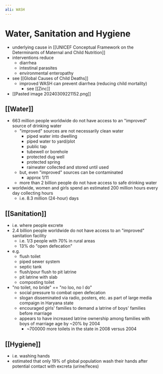 ```yaml
---
ali: WASH
---
```

# Water, Sanitation and Hygiene
- underlying cause in [[UNICEF Conceptual Framework on the Determinants of Maternal and Child Nutrition]]
- interventions reduce
	- diarrhea
	- intestinal parasites
	- environmental enteropathy
- see [[Global Causes of Child Deaths]]
	- improved WASH can prevent diarrhea (reducing child mortality)
		- see [[Zinc]]
- [[Pasted image 20240309221152.png]]
## [[Water]]
- 663 million people worldwide do not have access to an "improved" source of drinking water
	- "improved" sources are not necessarily clean water
		- piped water into dwelling
		- piped water to yard/plot
		- public tap
		- tubewell or borehole
		- protected dug well
		- protected spring
		- rainwater collected and stored until used
	- but, even "improved" sources can be contaminated
		- approx 1/11
	- more than 2 billion people do not have access to safe drinking water
- worldwide, women and girls spend an estimated 200 million hours every day collecting hours
	- i.e. 8.3 million (24-hour) days
## [[Sanitation]]
- i.e. where people excrete
- 2.4 billion people worldwide do not have access to an "improved" sanitation facility
	- i.e. 1/3 people with 70% in rural areas
	- 13% do "open defecation"
- e.g.
	- flush toilet
	- piped sewer system
	- septic tank
	- flush/pour flush to pit latrine
	- pit latrine with slab
	- composting toilet
- "no toilet, no bride" == "no loo, no I do"
	- social pressure to combat open defecation
	- slogan disseminated via radio, posters, etc. as part of large media compaign in Haryana state
	- encouraged girls' families to demand a latrine of boys' families before marriage
	- appears to have increased latrine ownership among families with boys of marriage age by ~20% by 2004
		- ~700000 more toilets in the state in 2008 versus 2004
## [[Hygiene]]
- i.e. washing hands
- estimated that only 19% of global population wash their hands after potential contact with excreta (urine/feces)